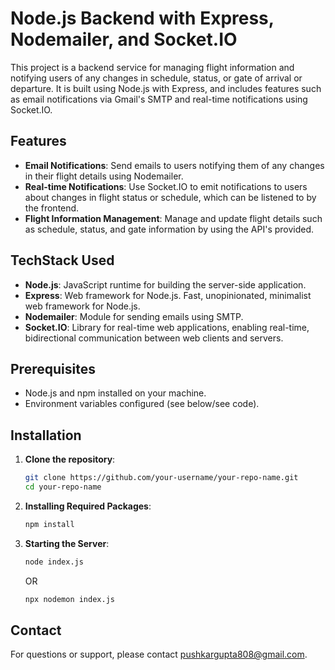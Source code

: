# Node.js Backend with Express, Nodemailer, and Socket.IO

This project is a backend service for managing flight information and notifying users of any changes in schedule, status, or gate of arrival or departure.
It is built using Node.js with Express, and includes features such as email notifications via Gmail's SMTP and real-time notifications using Socket.IO.

## Features
- **Email Notifications**: Send emails to users notifying them of any changes in their flight details using Nodemailer.
- **Real-time Notifications**: Use Socket.IO to emit notifications to users about changes in flight status or schedule, which can be listened to by the frontend.
- **Flight Information Management**: Manage and update flight details such as schedule, status, and gate information by using the API's provided.

## TechStack Used
- **Node.js**: JavaScript runtime for building the server-side application.
- **Express**: Web framework for Node.js. Fast, unopinionated, minimalist web framework for Node.js.
- **Nodemailer**: Module for sending emails using SMTP.
- **Socket.IO**: Library for real-time web applications, enabling real-time, bidirectional communication between web clients and servers.
  
## Prerequisites

- Node.js and npm installed on your machine.
- Environment variables configured (see below/see code).

## Installation

1. **Clone the repository**:

   ```bash
   git clone https://github.com/your-username/your-repo-name.git
   cd your-repo-name
   ```
2. **Installing Required Packages**:

   ```bash
   npm install
   ```
3. **Starting the Server**:

   ```bash
   node index.js
   ```
   OR
   ```bash
   npx nodemon index.js
   ```
   
## Contact
For questions or support, please contact pushkargupta808@gmail.com.
